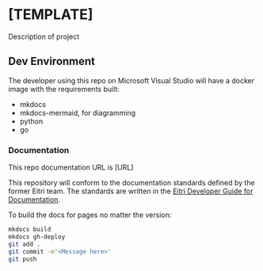 # [TEMPLATE]

Description of project

## Dev Environment

The developer using this repo on Microsoft Visual Studio will have a docker
image with the requirements built:

- mkdocs
- mkdocs-mermaid, for diagramming
- python
- go

### Documentation

This repo documentation URL is [URL]

This repository will conform to the documentation standards defined by the
former Eitri team. The standards are written in the
[Eitri Developer Guide for Documentation](https://pages.github.tools.sap/naat/developer-docs/1.1.1/documentation/).

To build the docs for pages no matter the version:

```bash
mkdocs build
mkdocs gh-deploy
git add .
git commit -m'<Message here>'
git push
```
